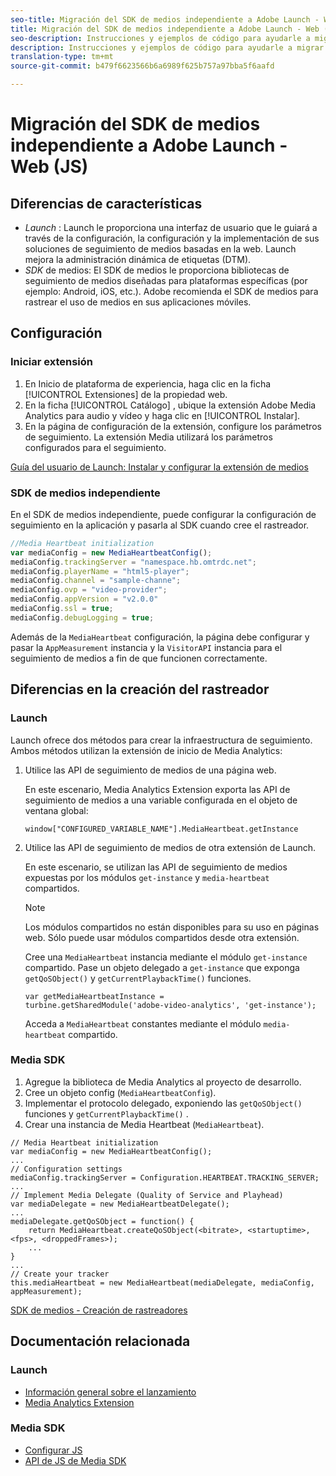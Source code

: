 ```yaml
---
seo-title: Migración del SDK de medios independiente a Adobe Launch - Web (JS)
title: Migración del SDK de medios independiente a Adobe Launch - Web (JS)
seo-description: Instrucciones y ejemplos de código para ayudarle a migrar del SDK de medios a Launch.
description: Instrucciones y ejemplos de código para ayudarle a migrar del SDK de medios a Launch.
translation-type: tm+mt
source-git-commit: b479f6623566b6a6989f625b757a97bba5f6aafd

---
```



# Migración del SDK de medios independiente a Adobe Launch - Web (JS)

## Diferencias de características

* *Launch* : Launch le proporciona una interfaz de usuario que le guiará a través de la configuración, la configuración y la implementación de sus soluciones de seguimiento de medios basadas en la web. Launch mejora la administración dinámica de etiquetas (DTM).
* *SDK* de medios: El SDK de medios le proporciona bibliotecas de seguimiento de medios diseñadas para plataformas específicas (por ejemplo: Android, iOS, etc.). Adobe recomienda el SDK de medios para rastrear el uso de medios en sus aplicaciones móviles.

## Configuración

### Iniciar extensión

1. En Inicio de plataforma de experiencia, haga clic en la ficha [!UICONTROL Extensiones] de la propiedad web.
1. En la ficha [!UICONTROL Catálogo] , ubique la extensión Adobe Media Analytics para audio y vídeo y haga clic en [!UICONTROL Instalar].
1. En la página de configuración de la extensión, configure los parámetros de seguimiento.
La extensión Media utilizará los parámetros configurados para el seguimiento.

[Guía del usuario de Launch: Instalar y configurar la extensión de medios](https://docs.adobe.com/content/help/en/launch/using/extensions-ref/adobe-extension/media-analytics-extension/overview.html#install-and-configure-the-ma-extension)

### SDK de medios independiente

En el SDK de medios independiente, puede configurar la configuración de seguimiento en la aplicación y pasarla al SDK cuando cree el rastreador.

```javascript
//Media Heartbeat initialization
var mediaConfig = new MediaHeartbeatConfig();
mediaConfig.trackingServer = "namespace.hb.omtrdc.net";
mediaConfig.playerName = "html5-player";
mediaConfig.channel = "sample-channe";
mediaConfig.ovp = "video-provider";
mediaConfig.appVersion = "v2.0.0"
mediaConfig.ssl = true;
mediaConfig.debugLogging = true;
```

Además de la `MediaHeartbeat` configuración, la página debe configurar y pasar la `AppMeasurement` instancia y la `VisitorAPI` instancia para el seguimiento de medios a fin de que funcionen correctamente.

## Diferencias en la creación del rastreador

### Launch

Launch ofrece dos métodos para crear la infraestructura de seguimiento. Ambos métodos utilizan la extensión de inicio de Media Analytics:

1. Utilice las API de seguimiento de medios de una página web.

   En este escenario, Media Analytics Extension exporta las API de seguimiento de medios a una variable configurada en el objeto de ventana global:

   ```
   window["CONFIGURED_VARIABLE_NAME"].MediaHeartbeat.getInstance
   ```

1. Utilice las API de seguimiento de medios de otra extensión de Launch.

   En este escenario, se utilizan las API de seguimiento de medios expuestas por los módulos `get-instance` y `media-heartbeat` compartidos.

   >[!NOTE]
   >
   >Los módulos compartidos no están disponibles para su uso en páginas web. Sólo puede usar módulos compartidos desde otra extensión.

   Cree una `MediaHeartbeat` instancia mediante el módulo `get-instance` compartido.
Pase un objeto delegado a `get-instance` que exponga `getQoSObject()` y `getCurrentPlaybackTime()` funciones.

   ```
   var getMediaHeartbeatInstance =
   turbine.getSharedModule('adobe-video-analytics', 'get-instance');
   ```

   Acceda a `MediaHeartbeat` constantes mediante el módulo `media-heartbeat` compartido.

### Media SDK

1. Agregue la biblioteca de Media Analytics al proyecto de desarrollo.
1. Cree un objeto config (`MediaHeartbeatConfig`).
1. Implementar el protocolo delegado, exponiendo las `getQoSObject()` funciones y `getCurrentPlaybackTime()` .
1. Crear una instancia de Media Heartbeat (`MediaHeartbeat`).

```
// Media Heartbeat initialization
var mediaConfig = new MediaHeartbeatConfig();
...
// Configuration settings
mediaConfig.trackingServer = Configuration.HEARTBEAT.TRACKING_SERVER;
...
// Implement Media Delegate (Quality of Service and Playhead)
var mediaDelegate = new MediaHeartbeatDelegate();
...
mediaDelegate.getQoSObject = function() {
    return MediaHeartbeat.createQoSObject(<bitrate>, <startuptime>, <fps>, <droppedFrames>);
    ...
}
...
// Create your tracker
this.mediaHeartbeat = new MediaHeartbeat(mediaDelegate, mediaConfig, appMeasurement);
```

[SDK de medios - Creación de rastreadores](https://docs.adobe.com/content/help/en/media-analytics/using/sdk-implement/cookbook/sdk-vs-launch-qoe.html)

## Documentación relacionada

### Launch

* [Información general sobre el lanzamiento](https://docs.adobe.com/content/help/en/launch/using/overview.html)
* [Media Analytics Extension](https://docs.adobe.com/content/help/en/launch/using/extensions-ref/adobe-extension/media-analytics-extension/overview.html)

### Media SDK

* [Configurar JS](/help/sdk-implement/setup/set-up-js.md)
* [API de JS de Media SDK](https://adobe-marketing-cloud.github.io/media-sdks/reference/javascript/MediaHeartbeat.html)

